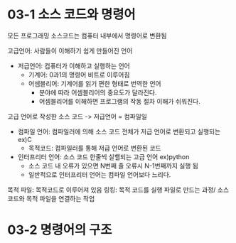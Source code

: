 # 03-1 소스 코드와 명령어

모든 프로그래밍 소스코드는 컴퓨터 내부에서 명령어로 변환됨

고급언어: 사람들이 이해하기 쉽게 만들어진 언어
- 저급언어: 컴퓨터가 이해하고 실행하는 언어
    - 기계어: 0과1의 명령어 비트로 이루어짐
    - 어셈블리어: 기계어를 읽기 편한 형태로 번역한 언어
        - 분야에 따라 어셈블리어의 중요도가 달라진다. 
        - 어셈블리어를 이해하면 프로그램의 작동 절차 이해가 쉬워진다.

고급 언어로 작성한 소스 코드 -> 저급언어 = 컴파일일
- 컴파일 언어: 컴파일러에 의해 소스 코드 전체가 저급 언어로 변환되고 실행되는 ex)C
    - 목적코드: 컴파일러를 통해 저급 언어로 변환된 코드
- 인터프리터 언어: 소스 코드 한줄씩 실핼되는 고급 언어 ex)python 
    - 소스 코드 내 오류가 있으면 N번째 줄 오류시 N-1번째까지 실행 됨
    - 일반적으로 인터프리터 언어는 컴파일 언어보다 느리다.

목적 파일: 목적코드로 이루어져 있음
링킹: 목적 코드를 실행 파일로 만드는 과정/ 소스 코드와 목적 파일을 연결하는 작업

# 03-2 명령어의 구조
